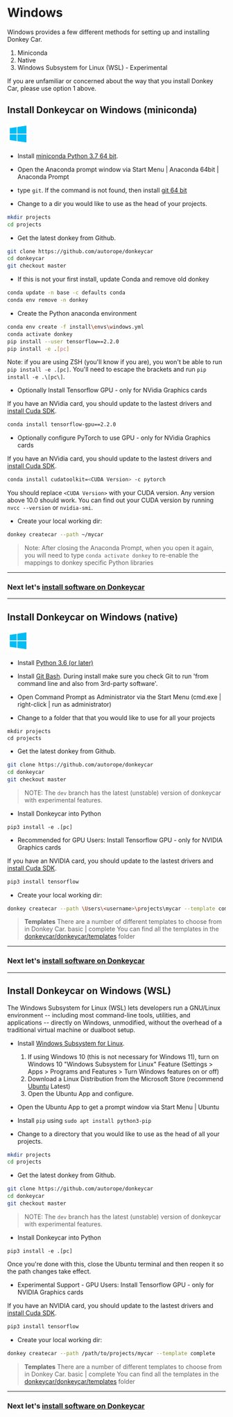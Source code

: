 # Windows

Windows provides a few different methods for setting up and installing Donkey Car.  

1. Miniconda
2. Native
3. Windows Subsystem for Linux (WSL) - Experimental

If you are unfamiliar or concerned about the way that you install Donkey Car, please use option 1 above.

## Install Donkeycar on Windows (miniconda)

![donkey](/assets/logos/windows_logo.png)

* Install [miniconda Python 3.7 64 bit](https://conda.io/miniconda.html).

* Open the Anaconda prompt window via Start Menu | Anaconda 64bit | Anaconda Prompt

* type `git`. If the command is not found, then install [git 64 bit](https://git-scm.com/download/win)

* Change to a dir you would like to use as the head of your projects.

```bash
mkdir projects
cd projects
```

* Get the latest donkey from Github.

```bash
git clone https://github.com/autorope/donkeycar
cd donkeycar
git checkout master
```

* If this is not your first install, update Conda and remove old donkey

```bash
conda update -n base -c defaults conda
conda env remove -n donkey
```

* Create the Python anaconda environment

```bash
conda env create -f install\envs\windows.yml
conda activate donkey
pip install --user tensorflow==2.2.0
pip install -e .[pc]
```
Note: if you are using ZSH (you'll know if you are), you won't be able to run `pip install -e .[pc]`. You'll need to escape the brackets and run `pip install -e .\[pc\]`.

* Optionally Install Tensorflow GPU - only for NVidia Graphics cards

If you have an NVidia card, you should update to the lastest drivers and [install Cuda SDK](https://www.tensorflow.org/install/gpu#windows_setup). 

```bash
conda install tensorflow-gpu==2.2.0
```

* Optionally configure PyTorch to use GPU - only for NVidia Graphics cards

If you have an NVidia card, you should update to the lastest drivers and [install Cuda SDK](https://www.tensorflow.org/install/gpu#windows_setup). 

```bash
conda install cudatoolkit=<CUDA Version> -c pytorch
```

You should replace `<CUDA Version>` with your CUDA version. Any version above 10.0 should work. You can find out your CUDA version by running `nvcc --version` or `nvidia-smi`.

* Create your local working dir:

```bash
donkey createcar --path ~/mycar
```

> Note: After closing the Anaconda Prompt, when you open it again, you will need to 
> type ```conda activate donkey``` to re-enable the mappings to donkey specific 
> Python libraries

----
### Next let's [install software on Donkeycar](/guide/install_software/#step-2-install-software-on-donkeycar)

---

## Install Donkeycar on Windows (native)

![donkey](/assets/logos/windows_logo.png)

* Install [Python 3.6 (or later)](https://www.python.org/downloads/)

* Install [Git Bash](https://gitforwindows.org/).  During install make sure you check Git to run 'from command line and also from 3rd-party software'.

* Open Command Prompt as Administrator via the Start Menu (cmd.exe | right-click | run as administrator)

* Change to a folder that that you would like to use for all your projects

```shell
mkdir projects
cd projects
```

* Get the latest donkey from Github.

```bash
git clone https://github.com/autorope/donkeycar
cd donkeycar
git checkout master
```

> NOTE:  The `dev` branch has the latest (unstable) version of donkeycar with experimental features.

* Install Donkeycar into Python

```
pip3 install -e .[pc]
```

* Recommended for GPU Users: Install Tensorflow GPU - only for NVIDIA Graphics cards

If you have an NVIDIA card, you should update to the lastest drivers and [install Cuda SDK](https://www.tensorflow.org/install/gpu#windows_setup). 

```bash
pip3 install tensorflow
```

* Create your local working dir:

```bash
donkey createcar --path \Users\<username>\projects\mycar --template complete
```

> **Templates**
>  There are a number of different templates to choose from in Donkey Car.
>  basic | complete
>  You can find all the templates in the [donkeycar/donkeycar/templates](https://github.com/autorope/donkeycar/tree/dev/donkeycar/templates) folder

---
### Next let's [install software on Donkeycar](/guide/install_software/#step-2-install-software-on-donkeycar)
---


## Install Donkeycar on Windows (WSL)

The Windows Subsystem for Linux (WSL) lets developers run a GNU/Linux environment -- including most command-line tools, utilities, and applications -- directly on Windows, unmodified, without the overhead of a traditional virtual machine or dualboot setup.

* Install [Windows Subsystem for Linux](https://docs.microsoft.com/en-us/windows/wsl/install-win10).
  1.  If using Windows 10 (this is not necessary for Windows 11), turn on Windows 10 "Windows Subsystem for Linux" Feature (Settings > Apps > Programs and Features > Turn Windows features on or off)
  2.  Download a Linux Distribution from the Microsoft Store (recommend [Ubuntu](https://www.microsoft.com/en-us/p/ubuntu/9nblggh4msv6?activetab=pivot:overviewtab) Latest)
  3.  Open the Ubuntu App and configure.

* Open the Ubuntu App to get a prompt window via Start Menu | Ubuntu

* Install `pip` using `sudo apt install python3-pip`

* Change to a directory that you would like to use as the head of all your projects.

```bash
mkdir projects
cd projects
```

* Get the latest donkey from Github.

```bash
git clone https://github.com/autorope/donkeycar
cd donkeycar
git checkout master
```

> NOTE:  The `dev` branch has the latest (unstable) version of donkeycar with experimental features.

* Install Donkeycar into Python

```
pip3 install -e .[pc]
```

Once you're done with this, close the Ubuntu terminal and then reopen it so the path changes take effect.

* Experimental Support - GPU Users: Install Tensorflow GPU - only for NVIDIA Graphics cards

If you have an NVIDIA card, you should update to the lastest drivers and [install Cuda SDK](https://www.tensorflow.org/install/gpu#windows_setup). 

```bash
pip3 install tensorflow
```

* Create your local working dir:

```bash
donkey createcar --path /path/to/projects/mycar --template complete
```

> **Templates**
>  There are a number of different templates to choose from in Donkey Car.
>  basic | complete
>  You can find all the templates in the [donkeycar/donkeycar/templates](https://github.com/autorope/donkeycar/tree/dev/donkeycar/templates) folder

---
### Next let's [install software on Donkeycar](/guide/install_software/#step-2-install-software-on-donkeycar)
